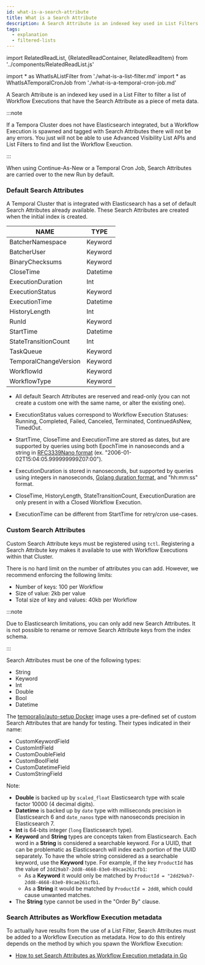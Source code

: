 ```yaml
---
id: what-is-a-search-attribute
title: What is a Search Attribute
description: A Search Attribute is an indexed key used in List Filters to filter lists of Workflow Executions that are tagged with the Search Attributes.
tags:
  - explanation
  - filtered-lists
---
```


import RelatedReadList, {RelatedReadContainer, RelatedReadItem} from '../components/RelatedReadList.js'

<!-- prettier-ignore -->
import * as WhatIsAListFilter from './what-is-a-list-filter.md'
import * as WhatIsATemporalCronJob from './what-is-a-temporal-cron-job.md'

<!--TODO
import * as HowToViewSearchAttribtuesUsingTCTL from './how-to-view-search-attributes-of-a-cluster-using-tctl.md'
import * as HowToAddCustomSearchAttribute from "../content/how-to-add-a-custom-search-attribute-to-a-cluster-using-tctl.md"
-->

A Search Attribute is an indexed key used in a <preview page={WhatIsAListFilter}>List Filter</preview> to filter a list of Workflow Executions that have the Search Attribute as a piece of meta data.

:::note

If a Tempora Cluster does not have Elasticsearch integrated, but a Workflow Execution is spawned and tagged with Search Attributes there will not be any errors.
You just will not be able to use Advanced Visibility List APIs and List Filters to find and list the Workflow Exeuction.

:::

<!--Link to What is Continue-As-New-->

When using Continue-As-New or a <preview page={WhatIsATemporalCronJob}>Temporal Cron Job</preview>, Search Attributes are carried over to the new Run by default.

### Default Search Attributes

A Temporal Cluster that is integrated with Elasticsearch has a set of default Search Attributes already available.
These Search Attributes are created when the initial index is created.

| NAME                  | TYPE     |
| --------------------- | -------- |
| BatcherNamespace      | Keyword  |
| BatcherUser           | Keyword  |
| BinaryChecksums       | Keyword  |
| CloseTime             | Datetime |
| ExecutionDuration     | Int      |
| ExecutionStatus       | Keyword  |
| ExecutionTime         | Datetime |
| HistoryLength         | Int      |
| RunId                 | Keyword  |
| StartTime             | Datetime |
| StateTransitionCount  | Int      |
| TaskQueue             | Keyword  |
| TemporalChangeVersion | Keyword  |
| WorkflowId            | Keyword  |
| WorkflowType          | Keyword  |

- All default Search Attributes are reserved and read-only (you can not create a custom one with the same name, or alter the existing one).

- ExecutionStatus values correspond to Workflow Execution Statuses: Running, Completed, Failed, Canceled, Terminated, ContinuedAsNew, TimedOut.

- StartTime, CloseTime and ExecutionTime are stored as dates, but are supported by queries using both EpochTime in nanoseconds and a string in [RFC3339Nano format](https://pkg.go.dev/time#pkg-constants) (ex. "2006-01-02T15:04:05.999999999Z07:00").

- ExecutionDuration is stored in nanoseconds, but supported by queries using integers in nanoseconds, [Golang duration format](https://pkg.go.dev/time#ParseDuration), and "hh:mm:ss" format.

- CloseTime, HistoryLength, StateTransitionCount, ExecutionDuration are only present in with a Closed Workflow Execution.

- ExecutionTime can be different from StartTime for retry/cron use-cases.

### Custom Search Attributes

<!--TODO
<preview page={HowToAddCustomSearchAttribute}>registered using `tctl`</preview>
-->

Custom Search Attribute keys must be registered using `tctl`.
Registering a Search Attribute key makes it available to use with Workflow Executions within that Cluster.

There is no hard limit on the number of attributes you can add.
However, we recommend enforcing the following limits:

- Number of keys: 100 per Workflow
- Size of value: 2kb per value
- Total size of key and values: 40kb per Workflow

:::note

Due to Elasticsearch limitations, you can only add new Search Attributes.
It is not possible to rename or remove Search Attribute keys from the index schema.

:::

Search Attributes must be one of the following types:

- String
- Keyword
- Int
- Double
- Bool
- Datetime

The [temporalio/auto-setup Docker](https://hub.docker.com/r/temporalio/auto-setup) image uses a pre-defined set of custom Search Attributes that are handy for testing.
Their types indicated in their name:

- CustomKeywordField
- CustomIntField
- CustomDoubleField
- CustomBoolField
- CustomDatetimeField
- CustomStringField

Note:

- **Double** is backed up by `scaled_float` Elasticsearch type with scale factor 10000 (4 decimal digits).
- **Datetime** is backed up by `date` type with milliseconds precision in Elasticsearch 6 and `date_nanos` type with nanoseconds precision in Elasticsearch 7.
- **Int** is 64-bits integer (`long` Elasticsearch type).
- **Keyword** and **String** types are concepts taken from Elasticsearch. Each word in a **String** is considered a searchable keyword.
  For a UUID, that can be problematic as Elasticsearch will index each portion of the UUID separately.
  To have the whole string considered as a searchable keyword, use the **Keyword** type.
  For example, if the key `ProductId` has the value of `2dd29ab7-2dd8-4668-83e0-89cae261cfb1`:
  - As a **Keyword** it would only be matched by `ProductId = "2dd29ab7-2dd8-4668-83e0-89cae261cfb1`.
  - As a **String** it would be matched by `ProductId = 2dd8`, which could cause unwanted matches.
- The **String** type cannot be used in the "Order By" clause.

<!--TODO
<RelatedReadContainer>
  <RelatedReadItem page={HowToViewSearchAttribtuesUsingTCTL} />
</RelatedReadContainer>
-->

### Search Attributes as Workflow Execution metadata

To actually have results from the use of a <preview page={WhatIsAListFilter}>List Filter</preview>, Search Attributes must be added to a Workflow Execution as metadata.
How to do this entirely depends on the method by which you spawn the Workflow Execution:

- [How to set Search Attributes as Workflow Execution metadata in Go](/docs/content/how-to-set-startworkflowoptions-in-go/#searchattributes)
